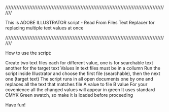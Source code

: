 ///////////////////////////////////////////////////////////////////////////////////////////////////////

This is ADOBE ILLUSTRATOR script - Read From Files Text Replacer for replacing multiple text values at once

///////////////////////////////////////////////////////////////////////////////////////////////////////

How to use the script:

Create two text files each for different value, one is for searchable text another for the target text
Values in text files must be in a collumn
Run the script inside Illustrator and choose the first file (searchable), then the next one (target text)
The script runs in all open documents one by one and replaces all the text that matches file A value to file B value
For your covenience all the changed values will appear in green
It uses standard CMYK Green swatch, so make it is loaded before proceeding

Have fun!
